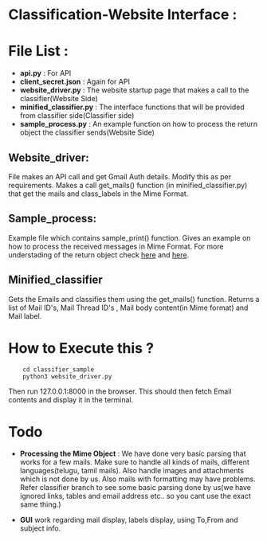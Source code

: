 # Classification-Website Interface :


File List :
===========
* **api.py** : For API 
* **client\_secret.json** : Again for API 
* **website\_driver.py** : The website startup page that makes a call to the classifier(Website Side)
* **minified\_classifier.py** : The interface functions that will be provided from classifier side(Classifier side)
* **sample\_process.py** : An example function on how to process the return object the classifier sends(Website Side)

Website\_driver:
---------------
File makes an API call and get Gmail Auth details. Modify this as per requirements. Makes a call get_mails() function (in minified_classifier.py) that get the mails and class\_labels in the Mime Format.

Sample\_process:
---------------
Example file which contains sample\_print() function. Gives an example on how to process the received messages in Mime Format. For more understading of the return object check [here](https://developers.google.com/gmail/api/v1/reference/users/messages/get) and [here](https://developers.google.com/gmail/api/v1/reference/users/messages).

Minified\_classifier
------------------
Gets the Emails and classifies them using the get\_mails() function. Returns a list of Mail ID's, Mail Thread ID's , Mail body content(in Mime format) and Mail label.

How to Execute this ?
=====================
		cd classifier_sample
		python3 website_driver.py

Then run 127.0.0.1:8000 in the browser. This should then fetch Email contents and display it in the terminal.

Todo
====
* **Processing the Mime Object** : We have done very basic parsing that works for a few mails. Make sure to handle all kinds of mails, different languages(telugu, tamil mails). Also handle images and attachments which is not done by us. Also mails with formatting may have problems. Refer classifier branch to see some basic parsing done by us(we have ignored links, tables and email address etc.. so you cant use the exact same thing.)

* **GUI** work regarding mail display, labels display, using To,From and subject info.


